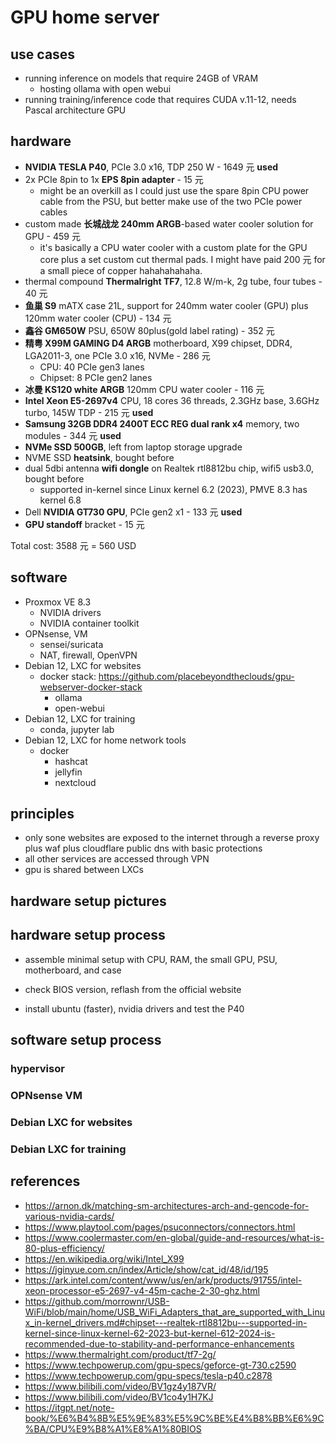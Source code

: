 # GPU home server

## use cases

- running inference on models that require 24GB of VRAM
  - hosting ollama with open webui
- running training/inference code that requires CUDA v.11-12, needs Pascal architecture GPU

## hardware

- **NVIDIA TESLA P40**, PCIe 3.0 x16, TDP 250 W - 1649 元 **used**
- 2x PCIe 8pin to 1x **EPS 8pin adapter** - 15 元
  - might be an overkill as I could just use the spare 8pin CPU power cable from the PSU, but better make use of the two PCIe power cables
- custom made **长城战龙 240mm ARGB**-based water cooler solution for GPU - 459 元
  - it's basically a CPU water cooler with a custom plate for the GPU core plus a set custom cut thermal pads. I might have paid 200 元 for a small piece of copper hahahahahaha.
- thermal compound **Thermalright TF7**, 12.8 W/m-k, 2g tube, four tubes - 40 元
- **鱼巢 S9** mATX case 21L, support for 240mm water cooler (GPU) plus 120mm water cooler (CPU) - 134 元
- **鑫谷 GM650W** PSU, 650W 80plus(gold label rating) - 352 元
- **精粤 X99M GAMING D4 ARGB** motherboard, X99 chipset, DDR4, LGA2011-3, one PCIe 3.0 x16, NVMe - 286 元
  - CPU: 40 PCIe gen3 lanes
  - Chipset: 8 PCIe gen2 lanes
- **冰曼 KS120 white ARGB** 120mm CPU water cooler - 116 元
- **Intel Xeon E5-2697v4** CPU, 18 cores 36 threads, 2.3GHz base, 3.6GHz turbo, 145W TDP - 215 元 **used**
- **Samsung 32GB DDR4 2400T ECC REG dual rank x4** memory, two modules - 344 元 **used**
- **NVMe SSD 500GB**, left from laptop storage upgrade
- NVME SSD **heatsink**, bought before
- dual 5dbi antenna **wifi dongle** on Realtek rtl8812bu chip, wifi5 usb3.0, bought before
  - supported in-kernel since Linux kernel 6.2 (2023), PMVE 8.3 has kernel 6.8
- Dell **NVIDIA GT730 GPU**, PCIe gen2 x1 - 133 元 **used**
- **GPU standoff** bracket - 15 元

Total cost: 3588 元 = 560 USD

## software

- Proxmox VE 8.3
  - NVIDIA drivers
  - NVIDIA container toolkit
- OPNsense, VM
  - sensei/suricata
  - NAT, firewall, OpenVPN
- Debian 12, LXC for websites
  - docker stack: https://github.com/placebeyondtheclouds/gpu-webserver-docker-stack
    - ollama
    - open-webui
- Debian 12, LXC for training
  - conda, jupyter lab
- Debian 12, LXC for home network tools
  - docker
    - hashcat
    - jellyfin
    - nextcloud

## principles

- only sone websites are exposed to the internet through a reverse proxy plus waf plus cloudflare public dns with basic protections
- all other services are accessed through VPN
- gpu is shared between LXCs

## hardware setup pictures

## hardware setup process

- assemble minimal setup with CPU, RAM, the small GPU, PSU, motherboard, and case

- check BIOS version, reflash from the official website

- install ubuntu (faster), nvidia drivers and test the P40

## software setup process

### hypervisor

### OPNsense VM

### Debian LXC for websites

### Debian LXC for training

## references

- https://arnon.dk/matching-sm-architectures-arch-and-gencode-for-various-nvidia-cards/
- https://www.playtool.com/pages/psuconnectors/connectors.html
- https://www.coolermaster.com/en-global/guide-and-resources/what-is-80-plus-efficiency/
- https://en.wikipedia.org/wiki/Intel_X99
- https://jginyue.com.cn/index/Article/show/cat_id/48/id/195
- https://ark.intel.com/content/www/us/en/ark/products/91755/intel-xeon-processor-e5-2697-v4-45m-cache-2-30-ghz.html
- https://github.com/morrownr/USB-WiFi/blob/main/home/USB_WiFi_Adapters_that_are_supported_with_Linux_in-kernel_drivers.md#chipset---realtek-rtl8812bu---supported-in-kernel-since-linux-kernel-62-2023-but-kernel-612-2024-is-recommended-due-to-stability-and-performance-enhancements
- https://www.thermalright.com/product/tf7-2g/
- https://www.techpowerup.com/gpu-specs/geforce-gt-730.c2590
- https://www.techpowerup.com/gpu-specs/tesla-p40.c2878
- https://www.bilibili.com/video/BV1gz4y187VR/
- https://www.bilibili.com/video/BV1co4y1H7KJ
- https://itgpt.net/note-book/%E6%B4%8B%E5%9E%83%E5%9C%BE%E4%B8%BB%E6%9C%BA/CPU%E9%B8%A1%E8%A1%80BIOS
